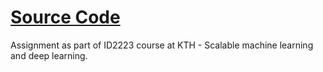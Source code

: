 # [Source Code](https://github.com/ID2223KTH/id2223kth.github.io/tree/master/src/serverless-ml-intro)

Assignment as part of ID2223 course at KTH - Scalable machine learning and deep learning.
